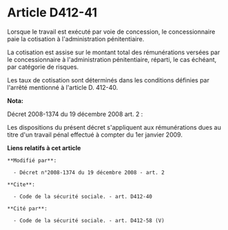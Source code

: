 # Article D412-41

Lorsque le travail est exécuté par voie de concession, le concessionnaire paie la cotisation à l'administration
pénitentiaire. 

La cotisation est assise sur le montant total des rémunérations versées par le concessionnaire à l'administration
pénitentiaire, réparti, le cas échéant, par catégorie de risques. 

Les taux de cotisation sont déterminés dans les conditions définies par l'arrêté mentionné à l'article D. 412-40.

**Nota:**

Décret 2008-1374 du 19 décembre 2008 art. 2 :

Les dispositions du présent décret s'appliquent aux rémunérations dues au titre d'un travail pénal effectué à compter du 1er
janvier 2009.

**Liens relatifs à cet article**

	**Modifié par**:

	  - Décret n°2008-1374 du 19 décembre 2008 - art. 2

	**Cite**:

	  - Code de la sécurité sociale. - art. D412-40

	**Cité par**:

	  - Code de la sécurité sociale. - art. D412-58 (V)
